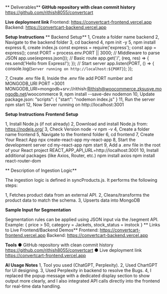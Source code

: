 ** Deliverables**
 **GitHub repository with clean commit history**
 https://github.com/rithish8055/convertcart
  
 **Live deployment link**
Frontend: https://convertcart-frontend.vercel.app
Backend: https://convertcart-backend.vercel.app


 **Setup Instructions**
**	Backend Setup**
  1, Create a folder name backend
  2, Navigate to the backend folder
  3, cd backend
  4, npm init -y
  5, npm install express
  6, create index.js
        const express = require('express');
        const app = express();
        const PORT = process.env.PORT || 3000;
        // Middleware to parse JSON
        app.use(express.json());
        // Basic route
        app.get('/', (req, res) => {
          res.send('Hello from Express!');
        });
        // Start server
        app.listen(PORT, () => {
          console.log(`Server running on http://localhost:${PORT}`);
        });
        
  7, Create .env file
  8, Inside the .env file add PORT number and MONGODB_URI
        PORT =3001
        MONGODB_URI=mongodb+srv://rithish:Rithish@woocommerce.zksusye.mongodb.net/woocommerce
  9, npm install --save-dev nodemon
  10, Update package.json:
      “scripts": {
      "start": "nodemon index.js"
      }
  11, Run the server
        npm start
  12, Now Server running on http://localhost:3001

 **Setup Instructions**
	**Frontend Setup**
 
  1, Install Node.js (if not already)
  2, Download and install Node.js from: https://nodejs.org/
  3, Check Version 
        node -v
        npm -v
  4, Create a folder name frontend
  5, Navigate to the frontend folder
  6, cd frontend
  7, Create Your React App
        npx create-react-app my-react-app
  8, Start the development server
        cd my-react-app
        npm start
  9, Add a .env file in the root of your React project
        REACT_APP_API_URL=http://localhost:3001
  10, Install additional packages (like Axios, Router, etc.)
        npm install axios
        npm install react-router-dom

** Description of Ingestion Logic**

The ingestion logic is defined in syncProducts.js. It performs the following steps:

  1, Fetches product data from an external API.
  2, Cleans/transforms the product data to match the schema.
  3, Upserts data into MongoDB
  
**Sample Input for Segmentation**

Segmentation rules can be applied using JSON input via the /segment API.
    Example:
    {
      price > 50, 
      category = Jackets, 
      stock_status = instock
    }
** Links to Live Frontend/Backend Demos**
Frontend: https://convertcart-frontend.vercel.app
Backend: https://convertcart-backend.vercel.app

**Tools**
● GitHub repository with clean commit history
https://github.com/rithish8055/convertcart
● Live deployment link
https://convertcart-frontend.vercel.app

**AI Usage Notes**
  1, Tool you used (ChatGPT, Perplexity).
  2, Used ChartGPT for UI designing.
  3, Used Perplexity in backend to resolve the Bugs.
  4, I replaced the popup message with a dedicated display section to show output more clearly, and I also integrated        API calls directly into the frontend for real-time data handling.
